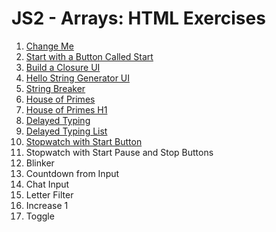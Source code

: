 # JS2 - Arrays: HTML Exercises

1. [Change Me](change-me/README.md)
2. [Start with a Button Called Start](start-with-a-button-called-start/README.md)
3. [Build a Closure UI](closure-ui/README.md)
4. [Hello String Generator UI](hello-string-generator/README.md)
5. [String Breaker](string-breaker/README.md)
6. [House of Primes](house-of-primes/README.md)
7. [House of Primes H1](house-of-primes-h1/README.md)
8. [Delayed Typing](delayed-typing/README.md)
9. [Delayed Typing List](delayed-typing-list/README.md)
10. [Stopwatch with Start Button](stopwatch-with-start/README.md)
11. Stopwatch with Start Pause and Stop Buttons
12. Blinker
13. Countdown from Input
14. Chat Input
15. Letter Filter
16. Increase 1
17. Toggle
